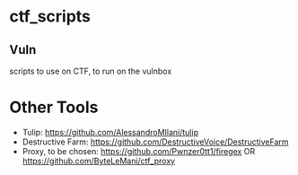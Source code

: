 # ctf_scripts


## Vuln

scripts to use on CTF, to run on the vulnbox

# Other Tools

- Tulip: https://github.com/AlessandroMIlani/tulip
- Destructive Farm: https://github.com/DestructiveVoice/DestructiveFarm 
- Proxy, to be chosen: https://github.com/Pwnzer0tt1/firegex OR https://github.com/ByteLeMani/ctf_proxy
